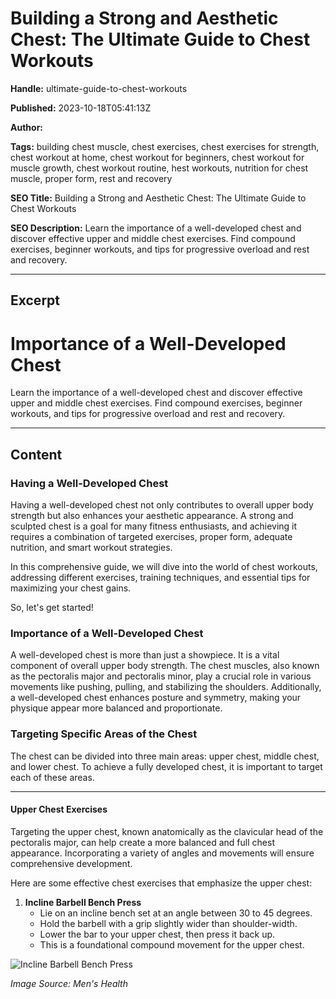 # Building a Strong and Aesthetic Chest: The Ultimate Guide to Chest Workouts

**Handle:** ultimate-guide-to-chest-workouts

**Published:** 2023-10-18T05:41:13Z

**Author:**  

**Tags:** building chest muscle, chest exercises, chest exercises for strength, chest workout at home, chest workout for beginners, chest workout for muscle growth, chest workout routine, hest workouts, nutrition for chest muscle, proper form, rest and recovery

**SEO Title:** Building a Strong and Aesthetic Chest: The Ultimate Guide to Chest Workouts

**SEO Description:** Learn the importance of a well-developed chest and discover effective upper and middle chest exercises. Find compound exercises, beginner workouts, and tips for progressive overload and rest and recovery.

---

## Excerpt

# Importance of a Well-Developed Chest

Learn the importance of a well-developed chest and discover effective upper and middle chest exercises. Find compound exercises, beginner workouts, and tips for progressive overload and rest and recovery.

---

## Content

### Having a Well-Developed Chest

Having a well-developed chest not only contributes to overall upper body strength but also enhances your aesthetic appearance. A strong and sculpted chest is a goal for many fitness enthusiasts, and achieving it requires a combination of targeted exercises, proper form, adequate nutrition, and smart workout strategies.

In this comprehensive guide, we will dive into the world of chest workouts, addressing different exercises, training techniques, and essential tips for maximizing your chest gains.

So, let's get started!

### Importance of a Well-Developed Chest

A well-developed chest is more than just a showpiece. It is a vital component of overall upper body strength. The chest muscles, also known as the pectoralis major and pectoralis minor, play a crucial role in various movements like pushing, pulling, and stabilizing the shoulders. Additionally, a well-developed chest enhances posture and symmetry, making your physique appear more balanced and proportionate.

### Targeting Specific Areas of the Chest

The chest can be divided into three main areas: upper chest, middle chest, and lower chest. To achieve a fully developed chest, it is important to target each of these areas.

---

#### Upper Chest Exercises

Targeting the upper chest, known anatomically as the clavicular head of the pectoralis major, can help create a more balanced and full chest appearance. Incorporating a variety of angles and movements will ensure comprehensive development.

Here are some effective chest exercises that emphasize the upper chest:

1. **Incline Barbell Bench Press**
   - Lie on an incline bench set at an angle between 30 to 45 degrees.
   - Hold the barbell with a grip slightly wider than shoulder-width.
   - Lower the bar to your upper chest, then press it back up.
   - This is a foundational compound movement for the upper chest.

![Incline Barbell Bench Press](https://i.shgcdn.com/40d8bbb5-c815-4772-befd-8ebeaa4f35a0/-/format/auto/-/preview/3000x3000/-/quality/lighter/)

*Image Source: Men's Health*

